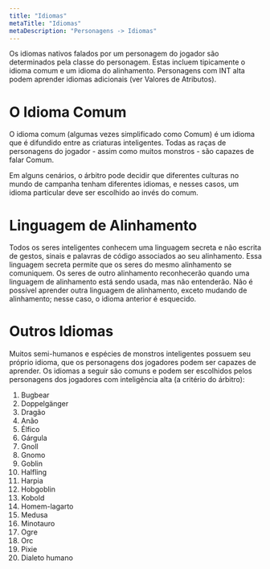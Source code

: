 ```yaml
---
title: "Idiomas"
metaTitle: "Idiomas"
metaDescription: "Personagens -> Idiomas"
---
```


Os idiomas nativos falados por um personagem do jogador são determinados pela classe do personagem. Estas incluem tipicamente o idioma comum e um idioma do alinhamento. Personagens com INT alta podem aprender idiomas adicionais (ver Valores de Atributos).

# O Idioma Comum
O idioma comum (algumas vezes simplificado como Comum) é um idioma que é difundido entre as criaturas inteligentes. Todas as raças de personagens do jogador - assim como muitos monstros - são capazes de falar Comum.

Em alguns cenários, o árbitro pode decidir que diferentes culturas no mundo de campanha tenham diferentes idiomas, e nesses casos, um idioma particular deve ser escolhido ao invés do comum.

# Linguagem de Alinhamento
Todos os seres inteligentes conhecem uma linguagem secreta e não escrita de gestos, sinais e palavras de código associados ao seu alinhamento. Essa linguagem secreta permite que os seres do mesmo alinhamento se comuniquem. Os seres de outro alinhamento reconhecerão quando uma linguagem de alinhamento está sendo usada, mas não entenderão. Não é possível aprender outra linguagem de alinhamento, exceto mudando de alinhamento; nesse caso, o idioma anterior é esquecido.

# Outros Idiomas 
Muitos semi-humanos e espécies de monstros inteligentes possuem seu próprio idioma, que os personagens dos jogadores podem ser capazes de aprender. Os idiomas a seguir são comuns e podem ser escolhidos pelos personagens dos jogadores com inteligência alta (a critério do árbitro):

1. Bugbear
2. Doppelgänger
3. Dragão
4. Anão
5. Élfico
6. Gárgula
7. Gnoll
8. Gnomo
9. Goblin
10. Halfling
11. Harpia
12. Hobgoblin
13. Kobold
14. Homem-lagarto
15. Medusa
16. Minotauro
17. Ogre
18. Orc
19. Pixie
20. Dialeto humano